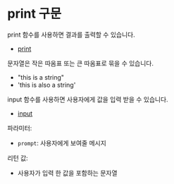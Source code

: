 # print 구문

print 함수를 사용하면 결과를 출력할 수 있습니다.

- [print](https://docs.python.org/3/library/functions.html#print)

문자열은 작은 따옴표 또는 큰 따옴표로 묶을 수 있습니다.

- "this is a string"
- 'this is also a string'

input 함수를 사용하면 사용자에게 값을 입력 받을 수 있습니다.

- [input](https://docs.python.org/3/library/functions.html#input)
  
파라미터:

- `prompt`: 사용자에게 보여줄 메시지

리턴 값:

- 사용자가 입력 한 값을 포함하는 문자열
